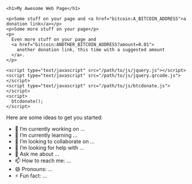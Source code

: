 
<html>
  <head>
    <link rel="stylesheet" href="/path/to/css/btcdonate.css">
  </head>
  <body>

    <h1>My Awesome Web Page</h1>

    <p>Some stuff on your page and <a href="bitcoin:A_BITCOIN_ADDRESS">a donation link</a></p>
    <p>Some more stuff on your page</p>
    <p>
      Even more stuff on your page and
      <a href="bitcoin:ANOTHER_BITCOIN_ADDRESS?amount=0.01">
        another donation link, this time with a suggested amount
      </a>.
    </p>

    <script type="text/javascript" src="/path/to/js/jquery.js"></script>
    <script type="text/javascript" src="/path/to/js/jquery.qrcode.js"></script>
    <script type="text/javascript" src="/path/to/js/btcdonate.js"></script>
    <script>
      btcdonate();
    </script>

  </body>
</html>

Here are some ideas to get you started:

- 🔭 I’m currently working on ...
- 🌱 I’m currently learning ...
- 👯 I’m looking to collaborate on ...
- 🤔 I’m looking for help with ...
- 💬 Ask me about ...
- 📫 How to reach me: ...
- 😄 Pronouns: ...
- ⚡ Fun fact: ...
